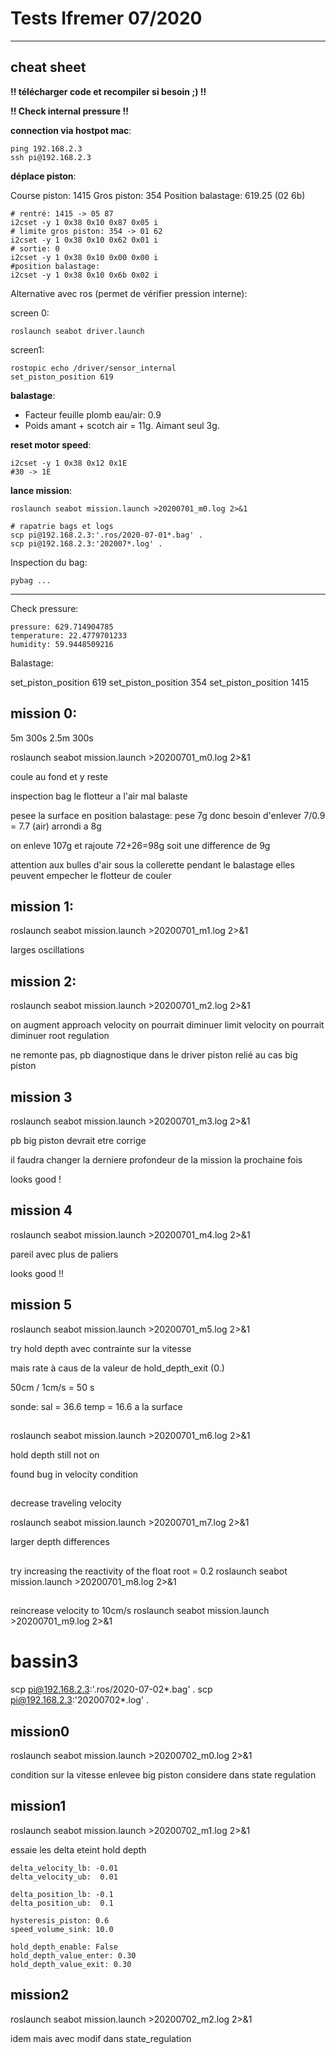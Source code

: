 # Tests Ifremer 07/2020

--- 

## cheat sheet

**!! télécharger code et recompiler si besoin ;) !!**

**!! Check internal pressure !!**

**connection via hostpot mac**:

```
ping 192.168.2.3
ssh pi@192.168.2.3
```

**déplace piston**:

Course piston: 1415
Gros piston: 354
Position balastage: 619.25 (02 6b)

```
# rentré: 1415 -> 05 87
i2cset -y 1 0x38 0x10 0x87 0x05 i
# limite gros piston: 354 -> 01 62
i2cset -y 1 0x38 0x10 0x62 0x01 i
# sortie: 0
i2cset -y 1 0x38 0x10 0x00 0x00 i
#position balastage:
i2cset -y 1 0x38 0x10 0x6b 0x02 i
```

Alternative avec ros (permet de vérifier pression interne):

screen 0:
```
roslaunch seabot driver.launch
```

screen1:
```
rostopic echo /driver/sensor_internal
set_piston_position 619
```

**balastage**:

- Facteur feuille plomb eau/air: 0.9
- Poids amant + scotch air = 11g. Aimant seul 3g.

**reset motor speed**:

```
i2cset -y 1 0x38 0x12 0x1E
#30 -> 1E
```

**lance mission**:

```
roslaunch seabot mission.launch >20200701_m0.log 2>&1
```


```
# rapatrie bags et logs
scp pi@192.168.2.3:'.ros/2020-07-01*.bag' .
scp pi@192.168.2.3:'202007*.log' .
```

Inspection du bag:

```
pybag ...
```



---

Check pressure:

```
pressure: 629.714904785
temperature: 22.4779701233
humidity: 59.9448509216
```

Balastage:

set_piston_position 619
set_piston_position 354
set_piston_position 1415


## mission 0:

5m 300s
2.5m 300s

roslaunch seabot mission.launch >20200701_m0.log 2>&1

coule au fond et y reste

inspection bag le flotteur a l'air mal balaste

pesee la surface en position balastage: pese 7g
donc besoin d'enlever 7/0.9 = 7.7 (air) 
arrondi a 8g

on enleve 107g et rajoute 72+26=98g
soit une difference de 9g


attention aux bulles d'air sous la collerette pendant le balastage
elles peuvent empecher le flotteur de couler


## mission 1:
roslaunch seabot mission.launch >20200701_m1.log 2>&1

larges oscillations


## mission 2:
roslaunch seabot mission.launch >20200701_m2.log 2>&1

on augment approach velocity
on pourrait diminuer limit velocity
on pourrait diminuer root regulation

ne remonte pas, pb diagnostique dans le driver piston relié au cas big piston

## mission 3

roslaunch seabot mission.launch >20200701_m3.log 2>&1

pb big piston devrait etre corrige

il faudra changer la derniere profondeur de la mission la prochaine fois

looks good !

## mission 4

roslaunch seabot mission.launch >20200701_m4.log 2>&1

pareil avec plus de paliers

looks good !!

## mission 5 

roslaunch seabot mission.launch >20200701_m5.log 2>&1

try hold depth avec contrainte sur la vitesse

mais rate à caus de la valeur de hold_depth_exit (0.)

50cm / 1cm/s = 50 s 


sonde:
sal = 36.6
temp = 16.6
a la surface




##

roslaunch seabot mission.launch >20200701_m6.log 2>&1

hold depth still not on

found bug in velocity condition

##

decrease traveling velocity

roslaunch seabot mission.launch >20200701_m7.log 2>&1

larger depth differences

##

try increasing the reactivity of the float
root = 0.2
roslaunch seabot mission.launch >20200701_m8.log 2>&1

##

reincrease velocity to 10cm/s
roslaunch seabot mission.launch >20200701_m9.log 2>&1




# bassin3

scp pi@192.168.2.3:'.ros/2020-07-02*.bag' .
scp pi@192.168.2.3:'20200702*.log' .


## mission0

roslaunch seabot mission.launch >20200702_m0.log 2>&1

condition sur la vitesse enlevee
big piston considere dans state regulation


## mission1

roslaunch seabot mission.launch >20200702_m1.log 2>&1

essaie les delta
eteint hold depth

    delta_velocity_lb: -0.01
    delta_velocity_ub:  0.01

    delta_position_lb: -0.1
    delta_position_ub:  0.1

    hysteresis_piston: 0.6
    speed_volume_sink: 10.0

    hold_depth_enable: False
    hold_depth_value_enter: 0.30
    hold_depth_value_exit: 0.30

## mission2

roslaunch seabot mission.launch >20200702_m2.log 2>&1

idem mais avec modif dans state_regulation






